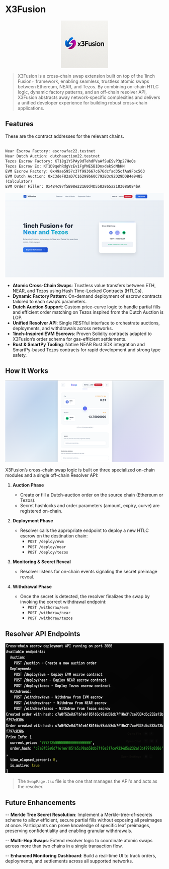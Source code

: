 # X3Fusion


<center><img src='./images/x3Fusion.png' height='150' width='150'></center>

> X3Fusion is a cross-chain swap extension built on top of the 1inch Fusion+ framework, enabling seamless, trustless atomic swaps between Ethereum, NEAR, and Tezos. By combining on-chain HTLC logic, dynamic factory patterns, and an off-chain resolver API, X3Fusion abstracts away network-specific complexities and delivers a unified developer experience for building robust cross-chain applications.

## Features

These are the contract addresses for the relevant chains. 

```plaintext

Near Escrow Factory: escrowfac22.testnet
Near Dutch Auction: dutchauction22.testnet
Tezos Escrow Factory: KT18g1YSPAy9dTehdPVaAfSuESvP3p27HeQs
Tezos Escrow Ex: KT1D9qehRdgVzEv1FgPNESB1DnxdekSdNbHN
EVM Escrow Factory: 0x49ae5957c37f993667c676dcfad35cfAa9Fbc563
EVM Dutch Auction: 0xC3deF82aD7C16299b60C792B3c92D29DDB4e9485 (Calculator)
EVM Order Filler: 0x4B4c97f5B98e22160d4D5582865a218308a084bA

```


<img src='./images/home.png' >


- **Atomic Cross-Chain Swaps**: Trustless value transfers between ETH, NEAR, and Tezos using Hash Time-Locked Contracts (HTLCs).  
- **Dynamic Factory Pattern**: On-demand deployment of escrow contracts tailored to each swap’s parameters.  
- **Dutch Auction Support**: Custom price-curve logic to handle partial fills and efficient order matching on Tezos inspired from the Dutch Auction is LOP.  
- **Unified Resolver API**: Single RESTful interface to orchestrate auctions, deployments, and withdrawals across networks.  
- **1inch-Inspired EVM Escrows**: Proven Solidity contracts adapted to X3Fusion’s order schema for gas-efficient settlements.  
- **Rust & SmartPy Tooling**: Native NEAR Rust SDK integration and SmartPy-based Tezos contracts for rapid development and strong type safety.  



## How It Works

<img src='./images/swap.png' >



X3Fusion’s cross-chain swap logic is built on three specialized on-chain modules and a single off-chain Resolver API:

1. **Auction Phase**  
   - Create or fill a Dutch-auction order on the source chain (Ethereum or Tezos).  
   - Secret hashlocks and order parameters (amount, expiry, curve) are registered on-chain.

2. **Deployment Phase**  
   - Resolver calls the appropriate endpoint to deploy a new HTLC escrow on the destination chain:  
     - `POST /deploy/evm`  
     - `POST /deploy/near`  
     - `POST /deploy/tezos`

3. **Monitoring & Secret Reveal**  
   - Resolver listens for on-chain events signaling the secret preimage reveal.

4. **Withdrawal Phase**  
   - Once the secret is detected, the resolver finalizes the swap by invoking the correct withdrawal endpoint:  
     - `POST /withdraw/evm`  
     - `POST /withdraw/near`  
     - `POST /withdraw/tezos`

## Resolver API Endpoints

<img src='./images/api.png'>

> The `SwapPage.tsx` file is the one that manages the API's and acts as the resolver. 

## Future Enhancements
-- **Merkle Tree Secret Resolution**: Implement a Merkle-tree-of-secrets scheme to allow efficient, secure partial fills without exposing all preimages at once. Participants can prove knowledge of specific leaf preimages, preserving confidentiality and enabling granular withdrawals.

-- **Multi-Hop Swaps**: Extend resolver logic to coordinate atomic swaps across more than two chains in a single transaction flow.

-- **Enhanced Monitoring Dashboard**: Build a real-time UI to track orders, deployments, and settlements across all supported networks.